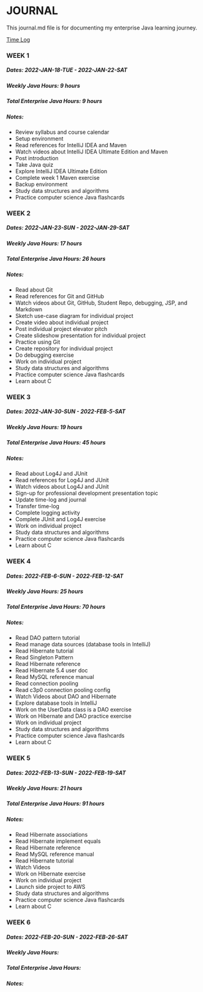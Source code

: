 # JOURNAL

This journal.md file is for documenting my enterprise Java learning journey.

[Time Log](time-log.md)

### WEEK 1

##### Dates: 2022-JAN-18-TUE - 2022-JAN-22-SAT
##### Weekly Java Hours: 9 hours
##### Total Enterprise Java Hours: 9 hours
##### Notes:
- Review syllabus and course calendar
- Setup environment
- Read references for IntelliJ IDEA and Maven
- Watch videos about IntelliJ IDEA Ultimate Edition and Maven
- Post introduction
- Take Java quiz
- Explore IntelliJ IDEA Ultimate Edition
- Complete week 1 Maven exercise
- Backup environment
- Study data structures and algorithms
- Practice computer science Java flashcards

### WEEK 2

##### Dates: 2022-JAN-23-SUN - 2022-JAN-29-SAT
##### Weekly Java Hours: 17 hours
##### Total Enterprise Java Hours: 26 hours
##### Notes:
- Read about Git
- Read references for Git and GitHub
- Watch videos about Git, GitHub, Student Repo, debugging, JSP, and Markdown
- Sketch use-case diagram for individual project
- Create video about individual project
- Post individual project elevator pitch
- Create slideshow presentation for individual project
- Practice using Git
- Create repository for individual project
- Do debugging exercise
- Work on individual project
- Study data structures and algorithms
- Practice computer science Java flashcards
- Learn about C

### WEEK 3

##### Dates: 2022-JAN-30-SUN - 2022-FEB-5-SAT
##### Weekly Java Hours: 19 hours
##### Total Enterprise Java Hours: 45 hours
##### Notes:
- Read about Log4J and JUnit
- Read references for Log4J and JUnit
- Watch videos about Log4J and JUnit
- Sign-up for professional development presentation topic
- Update time-log and journal
- Transfer time-log
- Complete logging activity
- Complete JUnit and Log4J exercise
- Work on individual project
- Study data structures and algorithms
- Practice computer science Java flashcards
- Learn about C

### WEEK 4

##### Dates: 2022-FEB-6-SUN - 2022-FEB-12-SAT
##### Weekly Java Hours: 25 hours
##### Total Enterprise Java Hours: 70 hours
##### Notes:
- Read DAO pattern tutorial
- Read manage data sources (database tools in IntelliJ)
- Read Hibernate tutorial
- Read Singleton Pattern
- Read Hibernate reference
- Read Hibernate 5.4 user doc
- Read MySQL reference manual
- Read connection pooling
- Read c3p0 connection pooling config
- Watch Videos about DAO and Hibernate
- Explore database tools in IntelliJ
- Work on the UserData class is a DAO exercise
- Work on Hibernate and DAO practice exercise
- Work on individual project
- Study data structures and algorithms
- Practice computer science Java flashcards
- Learn about C

### WEEK 5

##### Dates: 2022-FEB-13-SUN - 2022-FEB-19-SAT
##### Weekly Java Hours: 21 hours
##### Total Enterprise Java Hours: 91 hours
##### Notes:
- Read Hibernate associations
- Read Hibernate implement equals
- Read Hibernate reference
- Read MySQL reference manual
- Read Hibernate tutorial
- Watch Videos
- Work on Hibernate exercise
- Work on individual project
- Launch side project to AWS
- Study data structures and algorithms
- Practice computer science Java flashcards
- Learn about C

### WEEK 6

##### Dates: 2022-FEB-20-SUN - 2022-FEB-26-SAT
##### Weekly Java Hours:
##### Total Enterprise Java Hours:
##### Notes:
